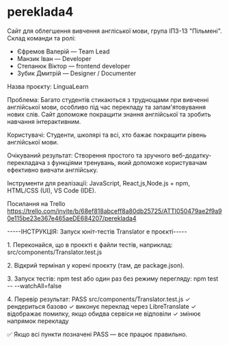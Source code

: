# pereklada4
Cайт для облегшення вивчення англіської мови, група ІПЗ-13 "Пільмені".
Склад команди та ролі:
- Єфремов Валерій — Team Lead
- Манзик Іван — Developer
- Степанюк Віктор  — frontend developer
- Зубик Дмитрій — Designer / Documenter

Назва проєкту: LinguaLearn

Проблема: Багато студентів стикаються з труднощами при вивченні англійської мови, особливо під час перекладу та запам'ятовування нових слів. Сайт допоможе покращити знання англійської та зробить навчання інтерактивним.

Користувачі: Студенти, школярі та всі, хто бажає покращити рівень англійської мови.

Очікуваний результат: Створення простого та зручного веб-додатку-перекладача з функціями тренувань, який допоможе користувачам ефективно вивчати англійську.

Інструменти для реалізації:
JavaScript, React,js,Node.js + npm, HTML/CSS (UI), VS Code (IDE).


Посилання на Trello
https://trello.com/invite/b/68ef818abceff8a80db25725/ATTI050479ae2f9a90e115be23e367e465aeDE684207/pereklada4


-----ІНСТРУКЦІЯ: Запуск юніт-тестів Translator e проєкті-----

1️. Переконайся, що в проєкті є файли тестів, наприклад:
   src/components/Translator.test.js

2️. Відкрий термінал у корені проєкту (там, де package.json).

3️. Запуск тестів:
   npm test
   або один раз без режиму перегляду:
   npm test -- --watchAll=false

4️. Перевір результат:
   PASS  src/components/Translator.test.js
   ✓ рендериться базово
   ✓ виконує переклад через LibreTranslate
   ✓ відображає помилку, якщо обидва сервіси не відповіли
   ✓ змінює напрямок перекладу

✅ Якщо всі пункти позначені PASS — все працює правильно.

